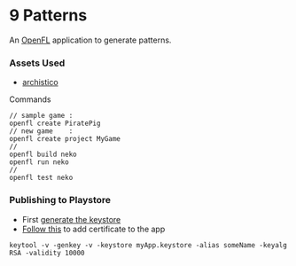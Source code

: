 9 Patterns
================
An [OpenFL][2] application to generate patterns.

### Assets Used

 - [archistico][1]


Commands
```
// sample game : 
openfl create PiratePig
// new game    : 
openfl create project MyGame
//
openfl build neko
openfl run neko
//
openfl test neko
```

### Publishing to Playstore

 - First [generate the keystore][3]
 - [Follow this][4] to add certificate to the app

 ```
 keytool -v -genkey -v -keystore myApp.keystore -alias someName -keyalg RSA -validity 10000
 ```




[1]: https://www.fontsquirrel.com/fonts/archistico
[2]: http://openfl.org/
[3]: http://stackoverflow.com/questions/11446121/how-do-i-generate-a-keystore-for-google-play/11498282#11498282
[4]: http://www.openfl.org/archive/community/general-discussion/submitting-nme-app-google-play/